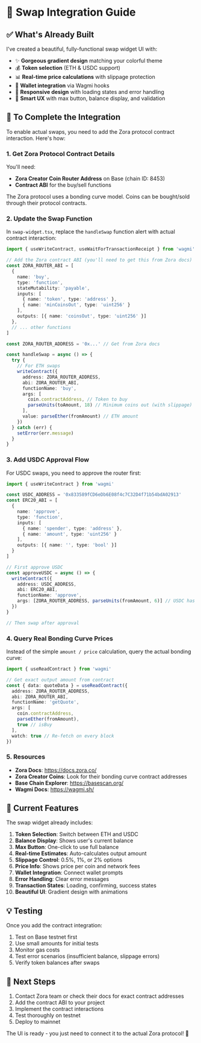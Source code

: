 # 🔄 Swap Integration Guide

## ✅ What's Already Built

I've created a beautiful, fully-functional swap widget UI with:

- ✨ **Gorgeous gradient design** matching your colorful theme
- 💰 **Token selection** (ETH & USDC support)
- 📊 **Real-time price calculations** with slippage protection
- 💼 **Wallet integration** via Wagmi hooks
- 📱 **Responsive design** with loading states and error handling
- 🎯 **Smart UX** with max button, balance display, and validation

## 🚀 To Complete the Integration

To enable actual swaps, you need to add the Zora protocol contract interaction. Here's how:

### 1. Get Zora Protocol Contract Details

You'll need:
- **Zora Creator Coin Router Address** on Base (chain ID: 8453)
- **Contract ABI** for the buy/sell functions

The Zora protocol uses a bonding curve model. Coins can be bought/sold through their protocol contracts.

### 2. Update the Swap Function

In `swap-widget.tsx`, replace the `handleSwap` function alert with actual contract interaction:

```typescript
import { useWriteContract, useWaitForTransactionReceipt } from 'wagmi'

// Add the Zora contract ABI (you'll need to get this from Zora docs)
const ZORA_ROUTER_ABI = [
  {
    name: 'buy',
    type: 'function',
    stateMutability: 'payable',
    inputs: [
      { name: 'token', type: 'address' },
      { name: 'minCoinsOut', type: 'uint256' }
    ],
    outputs: [{ name: 'coinsOut', type: 'uint256' }]
  },
  // ... other functions
]

const ZORA_ROUTER_ADDRESS = '0x...' // Get from Zora docs

const handleSwap = async () => {
  try {
    // For ETH swaps
    writeContract({
      address: ZORA_ROUTER_ADDRESS,
      abi: ZORA_ROUTER_ABI,
      functionName: 'buy',
      args: [
        coin.contractAddress, // Token to buy
        parseUnits(toAmount, 18) // Minimum coins out (with slippage)
      ],
      value: parseEther(fromAmount) // ETH amount
    })
  } catch (err) {
    setError(err.message)
  }
}
```

### 3. Add USDC Approval Flow

For USDC swaps, you need to approve the router first:

```typescript
import { useWriteContract } from 'wagmi'

const USDC_ADDRESS = '0x833589fCD6eDb6E08f4c7C32D4f71b54bdA02913'
const ERC20_ABI = [
  {
    name: 'approve',
    type: 'function',
    inputs: [
      { name: 'spender', type: 'address' },
      { name: 'amount', type: 'uint256' }
    ],
    outputs: [{ name: '', type: 'bool' }]
  }
]

// First approve USDC
const approveUSDC = async () => {
  writeContract({
    address: USDC_ADDRESS,
    abi: ERC20_ABI,
    functionName: 'approve',
    args: [ZORA_ROUTER_ADDRESS, parseUnits(fromAmount, 6)] // USDC has 6 decimals
  })
}

// Then swap after approval
```

### 4. Query Real Bonding Curve Prices

Instead of the simple `amount / price` calculation, query the actual bonding curve:

```typescript
import { useReadContract } from 'wagmi'

// Get exact output amount from contract
const { data: quoteData } = useReadContract({
  address: ZORA_ROUTER_ADDRESS,
  abi: ZORA_ROUTER_ABI,
  functionName: 'getQuote',
  args: [
    coin.contractAddress,
    parseEther(fromAmount),
    true // isBuy
  ],
  watch: true // Re-fetch on every block
})
```

### 5. Resources

- **Zora Docs**: https://docs.zora.co/
- **Zora Creator Coins**: Look for their bonding curve contract addresses
- **Base Chain Explorer**: https://basescan.org/
- **Wagmi Docs**: https://wagmi.sh/

## 🎨 Current Features

The swap widget already includes:

1. **Token Selection**: Switch between ETH and USDC
2. **Balance Display**: Shows user's current balance
3. **Max Button**: One-click to use full balance
4. **Real-time Estimates**: Auto-calculates output amount
5. **Slippage Control**: 0.5%, 1%, or 2% options
6. **Price Info**: Shows price per coin and network fees
7. **Wallet Integration**: Connect wallet prompts
8. **Error Handling**: Clear error messages
9. **Transaction States**: Loading, confirming, success states
10. **Beautiful UI**: Gradient design with animations

## 💡 Testing

Once you add the contract integration:

1. Test on Base testnet first
2. Use small amounts for initial tests
3. Monitor gas costs
4. Test error scenarios (insufficient balance, slippage errors)
5. Verify token balances after swaps

## 🔗 Next Steps

1. Contact Zora team or check their docs for exact contract addresses
2. Add the contract ABI to your project
3. Implement the contract interactions
4. Test thoroughly on testnet
5. Deploy to mainnet

The UI is ready - you just need to connect it to the actual Zora protocol! 🚀

